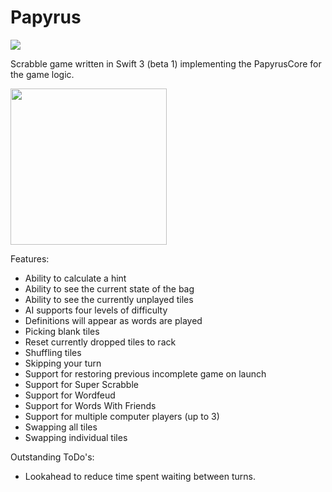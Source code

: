 # Papyrus

![](https://reposs.herokuapp.com/?path=ChrisAU/Papyrus&style=flat)

Scrabble game written in Swift 3 (beta 1) implementing the PapyrusCore for the game logic.

<img src="https://raw.githubusercontent.com/ChrisAU/Papyrus/swift-3.0/Papyrus/Screenshots/1.png?raw=true" width="250">

Features:
- Ability to calculate a hint
- Ability to see the current state of the bag
- Ability to see the currently unplayed tiles
- AI supports four levels of difficulty
- Definitions will appear as words are played
- Picking blank tiles
- Reset currently dropped tiles to rack
- Shuffling tiles
- Skipping your turn
- Support for restoring previous incomplete game on launch
- Support for Super Scrabble
- Support for Wordfeud
- Support for Words With Friends
- Support for multiple computer players (up to 3)
- Swapping all tiles
- Swapping individual tiles

Outstanding ToDo's:
- Lookahead to reduce time spent waiting between turns.
